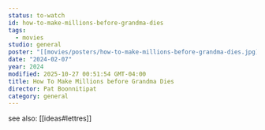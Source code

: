 ```yaml
---
status: to-watch
id: how-to-make-millions-before-grandma-dies
tags:
  - movies
studio: general
poster: "[[movies/posters/how-to-make-millions-before-grandma-dies.jpg]]"
date: "2024-02-07"
year: 2024
modified: 2025-10-27 00:51:54 GMT-04:00
title: How To Make Millions before Grandma Dies
director: Pat Boonnitipat
category: general
---
```


see also: [[ideas#lettres]]
